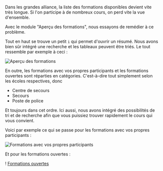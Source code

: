 Dans les grandes alliance, la liste des formations disponibles devient vite très longue.
Si l'on participe à de nombreux cours, on perd vite la vue d'ensemble.

Avec le module "Aperçu des formations", nous essayons de remédier à ce problème.

Tout en haut se trouve un petit `i` qui permet d'ouvrir un résumé.
Nous avons bien sûr intégré une recherche et les tableaux peuvent être triés.
Le tout ressemble par exemple à ceci :

![Aperçu des formations](./overview.png)

En outre, les formations avec vos propres participants et les formations ouvertes sont réparties en catégories.
C'est-à-dire tout simplement selon les écoles respectives, donc

* Centre de secours
* Secours
* Poste de police

Et toujours dans cet ordre.
Ici aussi, nous avons intégré des possibilités de tri et de recherche afin
que vous puissiez trouver rapidement le cours qui vous convient.

Voici par exemple ce qui se passe pour les formations avec vos propres participants :

![Formations avec vos propres participants](./own.png)

Et pour les formations ouvertes :

! [Formations ouvertes](alliance.png)

